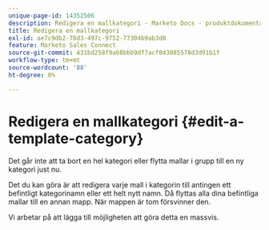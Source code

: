 ```yaml
---
unique-page-id: 14352506
description: Redigera en mallkategori - Marketo Docs - produktdokumentation
title: Redigera en mallkategori
exl-id: ae7c9db2-78d3-497c-9752-77304b9ab3d8
feature: Marketo Sales Connect
source-git-commit: 431bd258f9a68bbb9df7acf043085578d3d91b1f
workflow-type: tm+mt
source-wordcount: '88'
ht-degree: 0%

---
```


# Redigera en mallkategori {#edit-a-template-category}

Det går inte att ta bort en hel kategori eller flytta mallar i grupp till en ny kategori just nu.

Det du kan göra är att redigera varje mall i kategorin till antingen ett befintligt kategorinamn eller ett helt nytt namn. Då flyttas alla dina befintliga mallar till en annan mapp. När mappen är tom försvinner den.

Vi arbetar på att lägga till möjligheten att göra detta en massvis.
